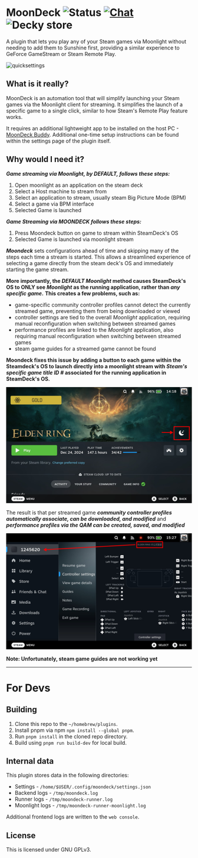 # MoonDeck ![Status](https://github.com/FrogTheFrog/moondeck/actions/workflows/build.yaml/badge.svg) [![Chat](https://img.shields.io/badge/Chat-on%20discord-7289da.svg)](https://discord.com/invite/U88fbeHyzt) ![Decky store](https://img.shields.io/badge/dynamic/json?color=blue&label=Decky%20version&query=%24%5B%3F%28%40.name%3D%3D%27MoonDeck%27%29%5D.versions%5B0%5D.name&url=https%3A%2F%2Fplugins.deckbrew.xyz%2Fplugins)

A plugin that lets you play any of your Steam games via Moonlight without needing to add them to Sunshine first, providing a similar experience to GeForce GameStream or Steam Remote Play.

![quicksettings](.github/assets/quickmenu.png)

## What is it really?

MoonDeck is an automation tool that will simplify launching your Steam games via the Moonlight client for streaming. It simplifies the launch of a specific game to a single click, similar to how Steam's Remote Play feature works.

It requires an additional lightweight app to be installed on the host PC - [MoonDeck Buddy](https://github.com/FrogTheFrog/moondeck-buddy). Additional one-time setup instructions can be found within the settings page of the plugin itself.

## Why would I need it?
***Game streaming via Moonlight, by DEFAULT, follows these steps:***

1. Open moonlight as an application on the steam deck
2. Select a Host machine to stream from
3. Select an application to stream, usually steam Big Picture Mode (BPM)
5. Select a game via BPM interface 
6. Selected Game is launched


***Game Streaming via MOONDECK follows these steps:***
1. Press Moondeck button on game to stream within SteamDeck's OS 
2. Selected Game is launched via moonlight stream


***Moondeck*** sets configurations ahead of time and skipping many of the steps each time a stream is started. This allows a streamlined experience of selecting a game directly from the steam deck's OS and immediately starting the game stream.


**More importantly, the ***DEFAULT Moonlight*** method causes SteamDeck's OS to ONLY see *Moonlight* as the running application, rather than *any specific game*.**
**This creates a few problems, such as:**



- game-specific community controller profiles cannot detect the currently streamed game, preventing them from being downloaded or viewed
- controller settings are tied to the overall *Moonlight* application, requiring manual reconfiguration when switching between streamed games
- performance profiles are linked to the *Moonlight* application, also requiring manual reconfiguration when switching between streamed games
- steam game guides for a streamed game cannot be found


**Moondeck fixes this issue by adding a button to each game within the Steamdeck's OS to launch directly into a moonlight stream with ***Steam's specific game title ID #*** associated for the running application in SteamDeck's OS.**

![applicationLaunch](.github/assets/moondeck_launch_button.png)


The result is that per streamed game ***community controller profiles automatically associate, can be downloaded, and modified*** and ***performance profiles via the QAM can be created, saved, and modified***


![controllerProfile](.github/assets/controller_profile.png)


**Note: Unfortunately, steam game guides are not working yet**



---
# For Devs


## Building

1. Clone this repo to the `~/homebrew/plugins`.
2. Install pnpm via npm `npm install --global pnpm`.
3. Run `pnpm install` in the cloned repo directory.
4. Build using `pnpm run build-dev` for local build.

## Internal data

This plugin stores data in the following directories:

* Settings - `/home/$USER/.config/moondeck/settings.json`
* Backend logs - `/tmp/moondeck.log`
* Runner logs - `/tmp/moondeck-runner.log`
* Moonlight logs - `/tmp/moondeck-runner-moonlight.log`

Additional frontend logs are written to the `web console`.

## License

This is licensed under GNU GPLv3.
